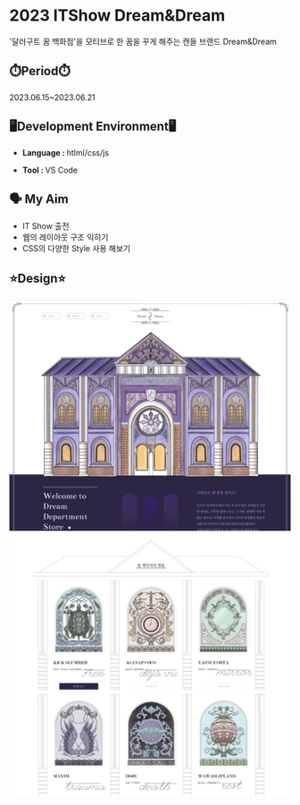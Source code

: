 # 2023 ITShow Dream&Dream
'달러구트 꿈 백화점'을 모티브로 한 꿈을 꾸게 해주는 캔들 브랜드 Dream&Dream


## ⏱️Period⏱️
2023.06.15~2023.06.21


## 🖥️Development Environment🖥️
- <span style="font-weight : bold">Language :  </span>htlml/css/js


- <span style="font-weight : bold">Tool : </span> VS Code

## 🗣️ My Aim
- IT Show 출전
- 웹의 레이아웃 구조 익히기
- CSS의 다양한 Style 사용 해보기

## ⭐Design⭐
<img src = "readmeImg1.png" >
<img src = "readmeImg2.png">
